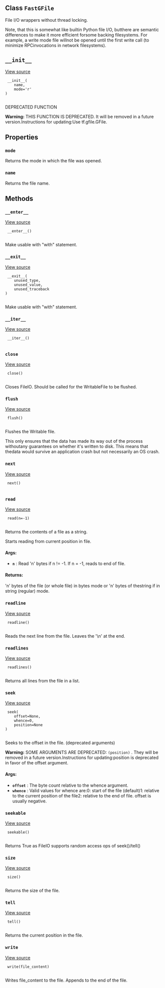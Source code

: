 

## Class  `FastGFile` 
File I/O wrappers without thread locking.

Note, that this  is somewhat like builtin Python  file I/O, butthere are  semantic differences to  make it more  efficient forsome backing filesystems.  For example, a write  mode file willnot  be opened  until the  first  write call  (to minimize  RPCinvocations in network filesystems).

##  `__init__` 
[View source](https://github.com/tensorflow/tensorflow/blob/r2.0/tensorflow/python/platform/gfile.py#L66-L68)

```
 __init__(
    name,
    mode='r'
)
 
```

DEPRECATED FUNCTION


**Warning:**  THIS FUNCTION IS DEPRECATED. It will be removed in a future version.Instructions for updating:Use tf.gfile.GFile.


## Properties


###  `mode` 
Returns the mode in which the file was opened.

###  `name` 
Returns the file name.

## Methods


###  `__enter__` 
[View source](https://github.com/tensorflow/tensorflow/blob/r2.0/tensorflow/python/lib/io/file_io.py#L202-L204)

```
 __enter__()
 
```

Make usable with "with" statement.

###  `__exit__` 
[View source](https://github.com/tensorflow/tensorflow/blob/r2.0/tensorflow/python/lib/io/file_io.py#L206-L208)

```
 __exit__(
    unused_type,
    unused_value,
    unused_traceback
)
 
```

Make usable with "with" statement.

###  `__iter__` 
[View source](https://github.com/tensorflow/tensorflow/blob/r2.0/tensorflow/python/lib/io/file_io.py#L210-L211)

```
 __iter__()
 
```

###  `close` 
[View source](https://github.com/tensorflow/tensorflow/blob/r2.0/tensorflow/python/lib/io/file_io.py#L234-L241)

```
 close()
 
```

Closes FileIO. Should be called for the WritableFile to be flushed.

###  `flush` 
[View source](https://github.com/tensorflow/tensorflow/blob/r2.0/tensorflow/python/lib/io/file_io.py#L222-L232)

```
 flush()
 
```

Flushes the Writable file.

This only ensures that the data has made its way out of the process withoutany guarantees on whether it's written to disk. This means that thedata would survive an application crash but not necessarily an OS crash.

###  `next` 
[View source](https://github.com/tensorflow/tensorflow/blob/r2.0/tensorflow/python/lib/io/file_io.py#L213-L217)

```
 next()
 
```

###  `read` 
[View source](https://github.com/tensorflow/tensorflow/blob/r2.0/tensorflow/python/lib/io/file_io.py#L110-L128)

```
 read(n=-1)
 
```

Returns the contents of a file as a string.

Starts reading from current position in file.

#### Args:
- **`n`** : Read 'n' bytes if n != -1. If n = -1, reads to end of file.


#### Returns:
'n' bytes of the file (or whole file) in bytes mode or 'n' bytes of thestring if in string (regular) mode.

###  `readline` 
[View source](https://github.com/tensorflow/tensorflow/blob/r2.0/tensorflow/python/lib/io/file_io.py#L176-L179)

```
 readline()
 
```

Reads the next line from the file. Leaves the '\n' at the end.

###  `readlines` 
[View source](https://github.com/tensorflow/tensorflow/blob/r2.0/tensorflow/python/lib/io/file_io.py#L181-L190)

```
 readlines()
 
```

Returns all lines from the file in a list.

###  `seek` 
[View source](https://github.com/tensorflow/tensorflow/blob/r2.0/tensorflow/python/lib/io/file_io.py#L130-L174)

```
 seek(
    offset=None,
    whence=0,
    position=None
)
 
```

Seeks to the offset in the file. (deprecated arguments)


**Warning:**  SOME ARGUMENTS ARE DEPRECATED:  `(position)` . They will be removed in a future version.Instructions for updating:position is deprecated in favor of the offset argument.


#### Args:
- **`offset`** : The byte count relative to the whence argument.
- **`whence`** : Valid values for whence are:0: start of the file (default)1: relative to the current position of the file2: relative to the end of file. offset is usually negative.


###  `seekable` 
[View source](https://github.com/tensorflow/tensorflow/blob/r2.0/tensorflow/python/lib/io/file_io.py#L243-L245)

```
 seekable()
 
```

Returns True as FileIO supports random access ops of seek()/tell()

###  `size` 
[View source](https://github.com/tensorflow/tensorflow/blob/r2.0/tensorflow/python/lib/io/file_io.py#L100-L102)

```
 size()
 
```

Returns the size of the file.

###  `tell` 
[View source](https://github.com/tensorflow/tensorflow/blob/r2.0/tensorflow/python/lib/io/file_io.py#L192-L200)

```
 tell()
 
```

Returns the current position in the file.

###  `write` 
[View source](https://github.com/tensorflow/tensorflow/blob/r2.0/tensorflow/python/lib/io/file_io.py#L104-L108)

```
 write(file_content)
 
```

Writes file_content to the file. Appends to the end of the file.

